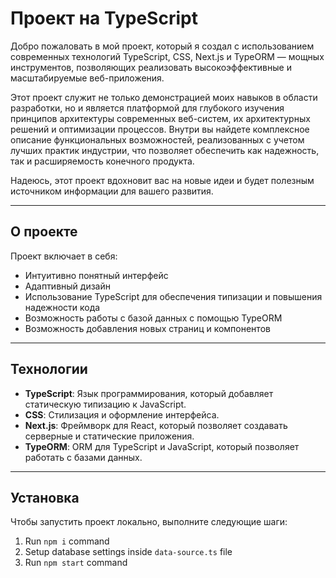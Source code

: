 # Проект на TypeScript

Добро пожаловать в мой проект, который я создал с использованием современных технологий TypeScript, CSS, Next.js и TypeORM — мощных инструментов, позволяющих реализовать высокоэффективные и масштабируемые веб-приложения.

Этот проект служит не только демонстрацией моих навыков в области разработки, но и является платформой для глубокого изучения принципов архитектуры современных веб-систем, их архитектурных решений и оптимизации процессов. Внутри вы найдете комплексное описание функциональных возможностей, реализованных с учетом лучших практик индустрии, что позволяет обеспечить как надежность, так и расширяемость конечного продукта. 

Надеюсь, этот проект вдохновит вас на новые идеи и будет полезным источником информации для вашего развития.

---

## О проекте

Проект включает в себя:

- Интуитивно понятный интерфейс
- Адаптивный дизайн
- Использование TypeScript для обеспечения типизации и повышения надежности кода
- Возможность работы с базой данных с помощью TypeORM
- Возможность добавления новых страниц и компонентов

---

## Технологии

- **TypeScript**: Язык программирования, который добавляет статическую типизацию к JavaScript.
- **CSS**: Стилизация и оформление интерфейса.
- **Next.js**: Фреймворк для React, который позволяет создавать серверные и статические приложения.
- **TypeORM**: ORM для TypeScript и JavaScript, который позволяет работать с базами данных.

---

## Установка

Чтобы запустить проект локально, выполните следующие шаги:

1. Run `npm i` command
2. Setup database settings inside `data-source.ts` file
3. Run `npm start` command
